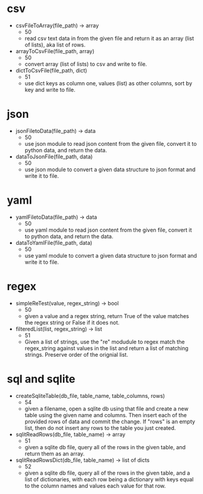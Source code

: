 # csv
* csvFileToArray(file_path) -> array
  * 50
  * read csv text data in from the given file and return it as an array (list of lists), aka list of rows. 
* arrayToCsvFile(file_path, array)
  * 50
  * convert array (list of lists) to csv and write to file. 
* dictToCsvFile(file_path, dict)
  * 51
  * use dict keys as column one, values (list) as other columns, sort by key and write to file. 
  
# json
* jsonFiletoData(file_path) -> data
  * 50
  * use json module to read json content from the given file, convert it to python data, and return the data.
* dataToJsonFile(file_path, data)
  * 50
  * use json module to convert a given data structure to json format and write it to file. 
  
# yaml
* yamlFiletoData(file_path) -> data
  * 50
  * use yaml module to read json content from the given file, convert it to python data, and return the data.
* dataToYamlFile(file_path, data)
  * 50
  * use yaml module to convert a given data structure to json format and write it to file. 

# regex
* simpleReTest(value, regex_string) -> bool
  * 50
  * given a value and a regex string, return True of the value matches the regex string or False if it
    does not. 
* filteredList(list, regex_string) -> list
  * 51
  * Given a list of strings, use the "re" modudule to regex match the regex_string against values
    in the list and return a list of matching strings.  Preserve order of the orignial list. 

# sql and sqlite
* createSqliteTable(db_file, table_name, table_columns, rows)
  * 54
  * given a filename, open a sqlite db using that file and create a new table using the given name and
    columns.  Then insert each of the provided rows of data and commit the change. If "rows" is an empty
    list, then do not insert any rows to the table you just created.  
* sqlitReadRows(db_file, table_name) -> array
  * 51
  * given a sqlite db file, query all of the rows in the given table, and return them as an array.
* sqlitReadRowsDict(db_file, table_name) -> list of dicts
  * 52
  * given a sqlite db file, query all of the rows in the given table, and a list of dictionaries, with
    each row being a dictionary with keys equal to the column names and values each value for that row. 
